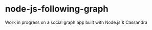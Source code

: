 node-js-following-graph
=======================

Work in progress on a social graph app built with Node.js &amp; Cassandra
